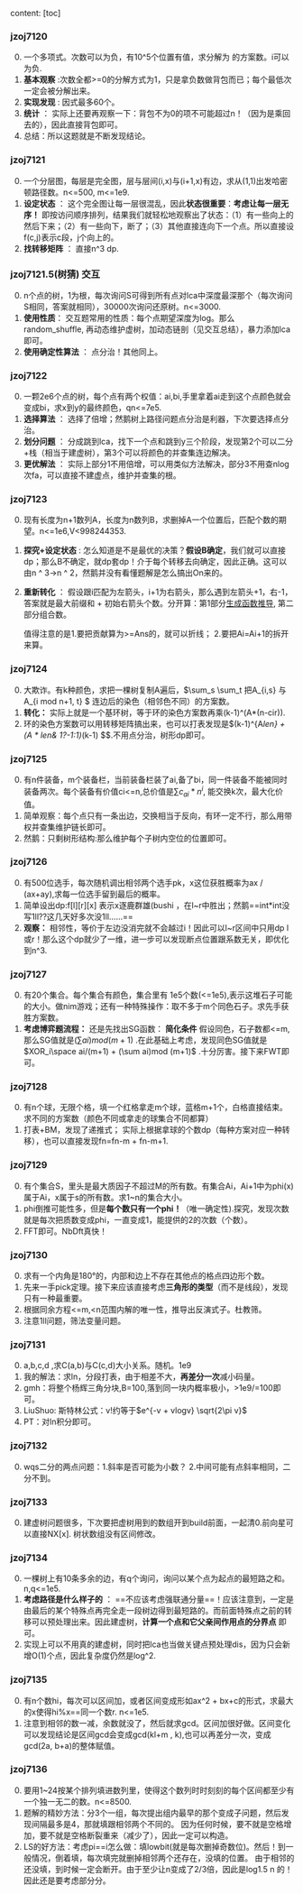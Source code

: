 content:
[toc]

### jzoj7120

0. 一个多项式。次数可以为负，有10^5个位置有值，求分解为 的方案数。i可以为负.
1. **基本观察** :次数全都>=0的分解方式为1，只是拿负数做背包而已；每个最低次一定会被分解出来。
2. **实现发现** : 因式最多60个。
3. **统计** ： 实际上还要再观察一下：背包不为0的项不可能超过n！（因为是乘回去的），因此直接背包即可。
4. 总结：所以这题就是不断发现结论。

### jzoj7121

0. 一个分层图，每层是完全图，层与层间(i,x)与(i+1,x)有边，求从(1,1)出发哈密顿路径数。n<=500, m<=1e9.
1. **设定状态** ： 这个完全图让每一层很混乱，因此**状态很重要**：**考虑让每一层无序！** 即按访问顺序排列，结果我们就轻松地观察出了状态：（1）有一些向上的然后下来；（2）有一些向下，断了；（3）其他直接连向下一个点。所以直接设f(c,j)表示c段，j个向上的。
2. **找转移矩阵** ： 直接n^3 dp.

### jzoj7121.5(树猜) 交互

0. n个点的树，1为根，每次询问S可得到所有点对lca中深度最深那个（每次询问S相同，答案就相同），30000次询问还原树。n<=3000.
1. **使用性质**： 交互题常用的性质：每个点期望深度为log。那么random_shuffle, 再动态维护虚树，加动态链剖（见交互总结），暴力添加lca即可。
2. **使用确定性算法** ： 点分治！其他同上。

### jzoj7122

0. 一颗2e6个点的树，每个点有两个权值：ai,bi,手里拿着ai走到这个点颜色就会变成bi，求x到y的最终颜色，qn<=7e5.
1. **选择算法** ： 选择了倍增；然鹅树上路径问题点分治是利器，下次要选择点分治。
2. **划分问题** ： 分成跳到lca，找下一个点和跳到y三个阶段，发现第2个可以二分+栈（相当于建虚树），第3个可以将颜色的并查集连边解决。
3. **更优解法** ： 实际上部分1不用倍增，可以用类似方法解决，部分3不用查nlog次fa，可以直接不建虚点，维护并查集的根。

### jzoj7123

0. 现有长度为n+1数列A，长度为n数列B，求删掉A一个位置后，匹配个数的期望。n<=1e6,V<998244353.

1. **探究+设定状态** : 怎么知道是不是最优的决策？**假设B确定**，我们就可以直接dp；那么B不确定，就dp套dp！介于每个转移去向确定，因此正确。这可以由n ^ 3->n ^ 2，然鹅并没有看懂题解是怎么搞出On来的。

2. **重新转化** ： 假设跟i匹配为左箭头，i+1为右箭头，那么遇到左箭头+1，右-1，答案就是最大前缀和 + 初始右箭头个数。分开算：第1部分[生成函数推导](https://www.cnblogs.com/jz-597/p/14891981.html), 第二部分组合数。

   值得注意的是1.要把贡献算为>=Ans的，就可以折线； 2.要把Ai=Ai+1的拆开来算。

### jzoj7124

0. 大欺诈。有k种颜色，求把一棵树复制A遍后，$\sum_s \sum_t 把A_{i,s} 与A_{i mod n+1, t} $ 连边后的染色（相邻色不同）的方案数。
1. **转化：** 实际上就是一个基环树，等于环的染色方案数再乘(k-1)^(A*(n-cir)). 
2. 环的染色方案数可以用转移矩阵搞出来，也可以打表发现是$(k-1)^{A*len} + (A * len\& 1?-1:1)*(k-1) $$.不用点分治，树形dp即可。

### jzoj7125

0. 有n件装备，m个装备栏，当前装备栏装了ai,备了bi，同一件装备不能被同时装备两次。每个装备有价值ci<=n,总价值是$\sum c_{ai} * n^i$, 能交换k次，最大化价值。
1. 简单观察：每个点只有一条出边，交换相当于反向，有环一定不行，那么用带权并查集维护链长即可。
2. 然鹅：只剩树形结构:那么维护每个子树内空位的位置即可。

### jzoj7126

0. 有500位选手，每次随机调出相邻两个选手pk，x这位获胜概率为ax / (ax+ay),求每一位选手留到最后的概率。
1. 简单设出dp:f\[l\]\[r\][x] 表示x逐鹿群雄(bushi ，在l~r中胜出；然鹅==int*int没写1ll??这几天好多次没1ll……== 
2. **观察：** 相邻性，等价于左边没消完就不会越过i！因此可以l~r区间中只用dp l或r！那么这个dp就少了一维，进一步可以发现断点位置跟系数无关，即优化到n^3.

### jzoj7127

0. 有20个集合。每个集合有颜色，集合里有 1e5个数(<=1e5),表示这堆石子可能的大小。做nim游戏；还有一种特殊操作：取不多于m个同色石子。求先手获胜方案数。
1. **考虑博弈题流程：** 还是先找出SG函数： **简化条件** 假设同色，石子数都<=m,那么SG值就是$(\sum ai)mod (m+1)$ .在此基础上考虑，发现同色SG值就是$XOR_i\space ai/(m+1)  + (\sum ai)mod (m+1)$ .十分厉害。接下来FWT即可。

### jzoj7128

0. 有n个球，无限个格，填一个红格拿走m个球，蓝格m+1个，白格直接结束。求不同的方案数（颜色不同或拿走的球集合不同都算）
1. 打表+BM，发现了递推式； 实际上根据拿球的个数dp（每种方案对应一种转移），也可以直接发现fn=fn-m + fn-m+1.

### jzoj7129

0. 有个集合S，里头是最大质因子不超过M的所有数。有集合Ai，Ai+1中为phi(x)属于Ai，x属于s的所有数。求1~n的集合大小。
1. phi倒推可能性多，但是**每个数只有一个phi！**（唯一确定性).探究，发现次数就是每次把质数变成phi，一直变成1，能提供的2的次数（个数）。
2. FFT即可。NbDft真快！

### jzoj7130

0. 求有一个内角是180°的，内部和边上不存在其他点的格点四边形个数。
1. 先来一手pick定理。接下来应该直接考虑**三角形的类型**（而不是线段），发现只有一种最重要。
2. 根据同余方程<=m,<n范围内解的唯一性，推导出反演式子。杜教筛。
3. 注意1ll问题，筛法变量问题。

### jzoj7131

0. a,b,c,d ,求C(a,b)与C(c,d)大小关系。随机。1e9
1. 我的解法：求ln，分段打表，由于相差不大，**再差分一次**减小码量。
2. gmh：将整个杨辉三角分块,B=100,落到同一块内概率极小，>1e9/=100即可。
3. LiuShuo: 斯特林公式：v!约等于$e^{-v + vlogv} \sqrt{2\pi v}$
4. PT：对ln积分即可。

### jzoj7132

0. wqs二分的两点问题：1.斜率是否可能为小数？ 2.中间可能有点斜率相同，二分不到。

### jzoj7133

0. 建虚树问题很多，下次要把虚树用到的数组开到build前面，一起清0.前向星可以直接NX[x]. 树状数组没有区间修改。

### jzoj7134

0. 一棵树上有10条多余的边，有q个询问，询问以某个点为起点的最短路之和。n,q<=1e5.
1. **考虑路径是什么样子的** ： ==不应该考虑强联通分量==！应该注意到，一定是由最后的某个特殊点再完全走一段树边得到最短路的。而前面特殊点之前的转移可以预处理出来。因此建虚树，**计算一个点和它父亲间作用点的分界点** 即可。
2. 实现上可以不用真的建虚树，同时把lca也当做关键点预处理dis，因为只会新增O(1)个点，因此复杂度仍然是log^2.

### jzoj7135

0. 有n个数hi，每次可以区间加，或者区间变成形如ax^2  + bx+c的形式，求最大的x使得hi%x==同一个数r. n<=1e5.
1. 注意到相邻的数一减，余数就没了，然后就求gcd。区间加很好做。区间变化可以发现结论是区间gcd会变成gcd(kl+m , k),也可以再差分一次，变成gcd(2a, b+a)的整体赋值。

### jzoj7136

0. 要用1~24按某个排列填进数列里，使得这个数列时时刻刻的每个区间都至少有一个独一无二的数。n<=8500.
1. 题解的精妙方法：分3个一组，每次提出组内最早的那个变成子问题，然后发现间隔最多是4，那就填跟相邻两个不同的。
   因为任何时候，要不就是空格增加，要不就是空格断裂重来（减少了），因此一定可以构造。
2. LS的好方法：考虑pi==i怎么做：填lowbit(就是每次删掉奇数位)。然后！到一般情况，倒着填，每次填完就删掉相邻两个还存在，没填的位置。
   由于相邻的还没填，到时候一定会断开。由于至少让n变成了2/3倍，因此是log1.5 n 的！
   因此还是要考虑部分分。
